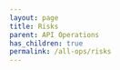 ```yaml
---
layout: page
title: Risks
parent: API Operations
has_children: true
permalink: /all-ops/risks
---
```


